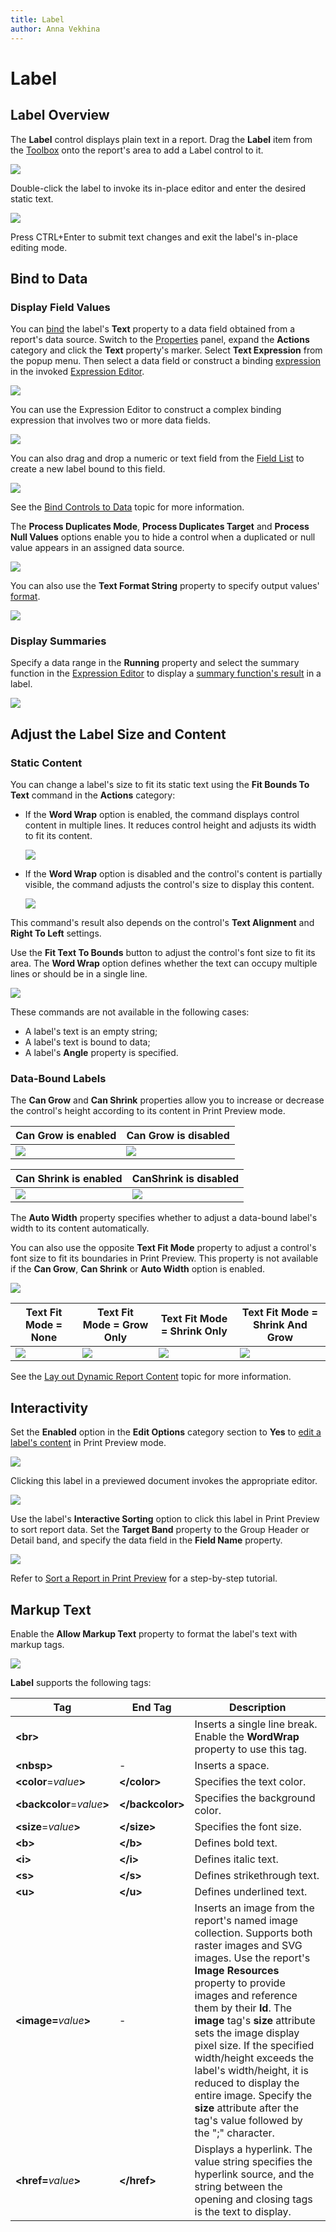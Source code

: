 ```yaml
---
title: Label
author: Anna Vekhina
---
```

# Label

## Label Overview
The **Label** control displays plain text in a report. Drag the **Label** item from the [Toolbox](../../report-designer-tools/toolbox.md) onto the report's area to add a Label control to it.

![](../../../../images/eurd-web-drop-report-control-from-toolbox.png)

Double-click the label to invoke its in-place editor and enter the desired static text.

![](../../../../images/eurd-web-label-static-text.png)

Press CTRL+Enter to submit text changes and exit the label's in-place editing mode.

## Bind to Data
### Display Field Values

You can [bind](../../bind-to-data/bind-controls-to-data-expression-bindings.md) the label's **Text** property to a data field obtained from a report's data source. Switch to the [Properties](../../report-designer-tools/ui-panels/properties-panel.md) panel, expand the **Actions** category and click the **Text** property's marker. Select **Text Expression** from the popup menu. Then select a data field or construct a binding [expression](../../use-expressions/expression-syntax.md) in the invoked [Expression Editor](../../report-designer-tools/expression-editor.md).

![](../../../../images/eurd-web-label-bind-to-data-field.png)

You can use the Expression Editor to construct a complex binding expression that involves two or more data fields.

![](../../../../images/eurd-web-label-expression-binding.png)

You can also drag and drop a numeric or text field from the [Field List](../../report-designer-tools/ui-panels/field-list.md) to create a new label bound to this field.

![](../../../../images/eurd-web-label-drag-field-from-field-list.png)

See the [Bind Controls to Data](../../bind-to-data/bind-controls-to-data-expression-bindings.md) topic for more information.

The **Process Duplicates Mode**, **Process Duplicates Target** and **Process Null Values** options enable you to hide a control when a duplicated or null value appears in an assigned data source.

![](../../../../images/eurd-web-label-process-duplicates-mode.png)

You can also use the **Text Format String** property to specify output values' [format](../../shape-report-data/shape-data-expression-bindings/format-data.md).

![](../../../../images/eurd-web-label-format-string.png)

### Display Summaries

Specify a data range in the **Running** property and select the summary function in the [Expression Editor](../../report-designer-tools/expression-editor.md) to display a [summary function's result](../../shape-report-data/shape-data-expression-bindings/calculate-a-summary.md) in a label.

![](../../../../images/eurd-web-label-summary-function.png)


## Adjust the Label Size and Content
### Static Content

You can change a label's size to fit its static text using the **Fit Bounds To Text** command in the **Actions** category:

* If the **Word Wrap** option is enabled, the command displays control content in multiple lines. It reduces control height and adjusts its width to fit its content.
	
	![](../../../../images/eurd-web-label-fit-bounds-to-text-word-wrap-enabled.png)

* If the **Word Wrap** option is disabled and the control's content is partially visible, the command adjusts the control's size to display this content.
	
	![](../../../../images/eurd-web-label-fit-bounds-to-text-word-wrap-disabled.png)

This command's result also depends on the control's **Text Alignment** and **Right To Left** settings.

Use the **Fit Text To Bounds** button to adjust the control's font size to fit its area. The **Word Wrap** option defines whether the text can occupy multiple lines or should be in a single line.

![](../../../../images/eurd-web-label-fit-text-to-bounds.png)

These commands are not available in the following cases:

* A label's text is an empty string;
* A label's text is bound to data;
* A label's **Angle** property is specified.


### Data-Bound Labels

The **Can Grow** and **Can Shrink** properties allow you to increase or decrease the control's height according to its content in Print Preview mode.

| Can Grow is enabled | Can Grow is disabled |
|---|---|
| ![](../../../../images/eurd-web-label-can-grow-true.png) | ![](../../../../images/eurd-web-label-can-grow-false.png) |


| Can Shrink is enabled | CanShrink is disabled |
|---|---|
| ![](../../../../images/eurd-web-label-can-shrink-true.png) | ![](../../../../images/eurd-web-label-can-shrink-false.png) |

The **Auto Width** property specifies whether to adjust a data-bound label's width to its content automatically.

You can also use the opposite **Text Fit Mode** property to adjust a control's font size to fit its boundaries in Print Preview. This property is not available if the **Can Grow**, **Can Shrink** or **Auto Width** option is enabled.

![](../../../../images/eurd-web-label-text-fit-mode-property.png)

| Text Fit Mode = None | Text Fit Mode = Grow Only | Text Fit Mode = Shrink Only | Text Fit Mode = Shrink And Grow |
|---|---|---|---|
| ![](../../../../images/eurd-web-label-text-fit-mode-none.png) | ![](../../../../images/eurd-web-label-text-fit-mode-grow-only.png) | ![](../../../../images/eurd-web-label-text-fit-mode-shrink-only.png) | ![](../../../../images/eurd-web-label-text-fit-mode-shrink-and-grow.png) |

See the [Lay out Dynamic Report Content](../../lay-out-dynamic-report-content.md) topic for more information.


## Interactivity
Set the **Enabled** option in the **Edit Options** category section to **Yes** to [edit a label's content](../../provide-interactivity/edit-content-in-print-preview.md) in Print Preview mode.

![](../../../../images/eurd-web-label-edit-options-enabled.png)

Clicking this label in a previewed document invokes the appropriate editor.

![](../../../../images/eurd-web-label-content-editing-in-print-preview.png)

Use the label's **Interactive Sorting** option to click this label in Print Preview to sort report data. Set the **Target Band** property to the Group Header or Detail band, and specify the data field in the **Field Name** property.

![](../../../../images/eurd-web-label-interactive-sorting-options.png)

Refer to [Sort a Report in Print Preview](../../provide-interactivity/sort-a-report-in-print-preview.md) for a step-by-step tutorial.


## Markup Text ##
Enable the **Allow Markup Text** property to format the label's text with markup tags.

![](../../../../images/eurd-web-label-markup-text-allow-markup-text-buttom-tag-examples.png)

**Label** supports the following tags:

| Tag | End Tag | Description |
| --- | ------- | ----------- |
| **&lt;br&gt;** |   | Inserts a single line break. Enable the **WordWrap** property to use this tag. |
| **&lt;nbsp&gt;** | - | Inserts a space. |
| **&lt;color**=_value_**&gt;** | **&lt;/color&gt;** | Specifies the text color. |
| **&lt;backcolor**=_value_**&gt;** | **&lt;/backcolor&gt;** | Specifies the background color. |
| **&lt;size**=_value_**&gt;** | **&lt;/size&gt;** | Specifies the font size. |
| **&lt;b&gt;** | **&lt;/b&gt;** | Defines bold text. |
| **&lt;i&gt;** | **&lt;/i&gt;** | Defines italic text. |
| **&lt;s&gt;** | **&lt;/s&gt;** | Defines strikethrough text. |
| **&lt;u&gt;** | **&lt;/u&gt;** | Defines underlined text. |
| **&lt;image=**_value_**&gt;**  | - | Inserts an image from the report's named image collection. Supports both raster images and SVG images. Use the report's **Image Resources** property to provide images and reference them by their **Id**. The **image** tag's **size** attribute sets the image display pixel size. If the specified width/height exceeds the label's width/height, it is reduced to display the entire image. Specify the **size** attribute after the tag's value followed by the ";" character. |
| **&lt;href=**_value_**&gt;** | **&lt;/href&gt;** | Displays a hyperlink. The value string specifies the hyperlink source, and the string between the opening and closing tags is the text to display. |
